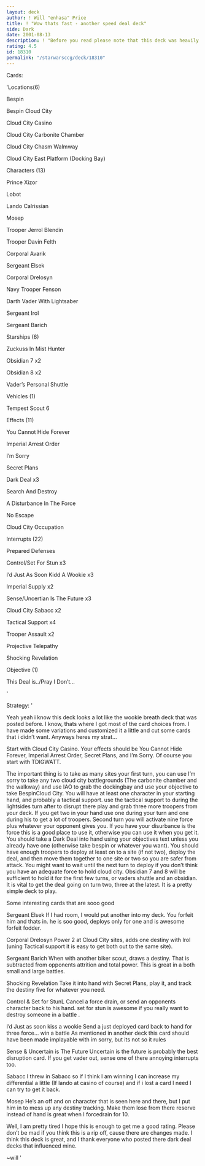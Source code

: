 ```yaml
---
layout: deck
author: ! Will "enhasa" Price
title: ! "Wow thats fast - another speed deal deck"
side: Dark
date: 2001-08-13
description: ! "Before you read please note that this deck was heavily influenced by the many dark deal decks I read on deck tech (mostly form the Yuck Wookie Breath).  But I think it is still pretty good."
rating: 4.5
id: 18310
permalink: "/starwarsccg/deck/18310"
---
```

Cards: 

'Locations(6)

Bespin

Bespin Cloud City

Cloud City Casino

Cloud City Carbonite Chamber

Cloud City Chasm Walmway

Cloud City East Platform (Docking Bay)


Characters (13)

Prince Xizor

Lobot

Lando Calrissian

Mosep

Trooper Jerrol Blendin

Trooper Davin Felth

Corporal Avarik

Sergeant Elsek

Corporal Drelosyn

Navy Trooper Fenson

Darth Vader With Lightsaber

Sergeant Irol

Sergeant Barich


Starships (6)

Zuckuss In Mist Hunter

Obsidian 7 x2

Obsidian 8 x2

Vader’s Personal Shuttle


Vehicles (1)

Tempest Scout 6


Effects (11)

You Cannot Hide Forever

Imperial Arrest Order

I’m Sorry

Secret Plans

Dark Deal x3

Search And Destroy

A Disturbance In The Force

No Escape

Cloud City Occupation 


Interrupts (22)

Prepared Defenses

Control/Set For Stun x3

I’d Just As Soon Kidd A Wookie x3

Imperial Supply x2

Sense/Uncertian Is The Future x3

Cloud City Sabacc x2

Tactical Support x4

Trooper Assault x2

Projective Telepathy

Shocking Revelation 


Objective (1)

This Deal is../Pray I Don’t...



'

Strategy: '

Yeah yeah i know this deck looks a lot like the wookie breath deck that was posted before.  I know, thats where I got most of the card choices from.  I have made some variations and customized it a little and cut some cards that i didn’t want.  Anyways heres my strat...


Start with Cloud City Casino.  Your effects should be You Cannot Hide Forever, Imperial Arrest Order, Secret Plans, and I’m Sorry.  Of course you start with TDIGWATT.


The important thing is to take as many sites your first turn, you can use I’m sorry to take any two cloud city battlegrounds (The carbonite chamber and the walkway) and use IAO to grab the dockingbay and use your objective to take BespinCloud City.  You will have at least one character in your starting hand, and probably a tactical support.  use the tactical support to during the lightsides turn after to disrupt there play and grab three more troopers from your deck.  If you get two in your hand use one during your turn and one during his to get a lot of troopers.  Second turn you will activate nine force plus whatever your opponent gives you.  If you have your disurbance is the force this is a good place to use it, otherwise you can use it when you get it.  You should take a Dark Deal into hand using your objectives text unless you already have one (otherwise take bespin or whatever you want).  You should have enough troopers to deploy at least on to a site (if not two), deploy the deal, and then move them together to one site or two so you are safer from attack.  You might want to wait until the next turn to deploy if you don’t think you have an adequate force to hold cloud city.  Obsidian 7 and 8 will be sufficient to hold it for the first few turns, or vaders shuttle and an obsidian.  It is vital to get the deal going on turn two, three at the latest.  It is a pretty simple deck to play.  


Some interesting cards that are sooo good


Sergeant Elsek  If I had room, I would put another into my deck.  You forfeit him and thats in.  he is soo good, deploys only for one and is awesome forfeit fodder.


Corporal Drelosyn  Power 2 at Cloud City sites, adds one destiny with Irol (uning Tactical support it is easy to get both out to the same site).


Sergeant Barich  When with another biker scout, draws a destiny.  That is subtracted from opponents attrition and total power.  This is great in a both small and large battles.


Shocking Revelation Take it into hand with Secret Plans, play it, and track the destiny five for whatever you need.


Control & Set for StunL Cancel a force drain, or send an opponents character back to his hand.  set for stun is awesome if you really want to destroy someone in a battle .


I’d Just as soon kiss a wookie  Send a just deployed card back to hand for three force... win a battle  As mentioned in another deck this card should have been made implayable with im sorry, but its not so it rules


Sense & Uncertain is The Future  Uncertain is the future is probably the best disruption card.  If you get vader out, sense one of there annoying interrupts too.


Sabacc  I threw in Sabacc so if I think I am winning I can increase my differential a little (If lando at casino of course) and if i lost a card I need I can try to get it back.


Mosep  He’s an off and on character that is seen here and there, but I put him in to mess up any destiny tracking.  Make them lose from there reserve instead of hand is great when I forcedrain for 10.


Well, I am pretty tired I hope this is enough to get me a good rating.  Please don’t be mad if you think this is a rip off, cause there are changes made.  I think this deck is great, and I thank everyone who posted there dark deal decks that influenced mine.


~will '
